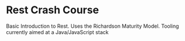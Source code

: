 # Rest Crash Course

Basic Introduction to Rest.
Uses the Richardson Maturity Model.
Tooling currently aimed at a Java/JavaScript stack
